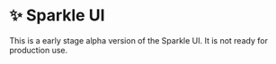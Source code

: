 # ✨ Sparkle UI

This is a early stage alpha version of the Sparkle UI. It is not ready for production use.
